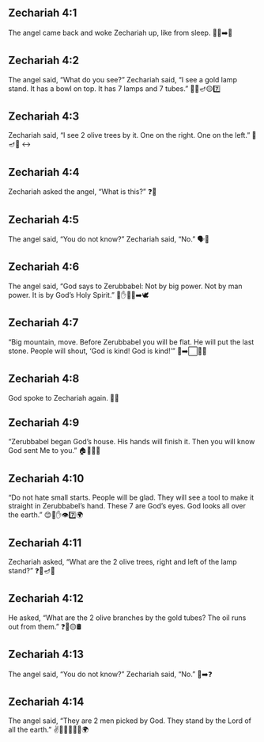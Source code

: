 ## Zechariah 4:1
The angel came back and woke Zechariah up, like from sleep. 👼😴➡️👀
## Zechariah 4:2
The angel said, “What do you see?” Zechariah said, “I see a gold lamp stand. It has a bowl on top. It has 7 lamps and 7 tubes.” 👀✨🪔🟡7️⃣
## Zechariah 4:3
Zechariah said, “I see 2 olive trees by it. One on the right. One on the left.” 🌳🪔🌳 ↔️
## Zechariah 4:4
Zechariah asked the angel, “What is this?” ❓👼
## Zechariah 4:5
The angel said, “You do not know?” Zechariah said, “No.” 🗣️👼
## Zechariah 4:6
The angel said, “God says to Zerubbabel: Not by big power. Not by man power. It is by God’s Holy Spirit.” 💬✋💪❌➡️🕊️
## Zechariah 4:7
“Big mountain, move. Before Zerubbabel you will be flat. He will put the last stone. People will shout, ‘God is kind! God is kind!’” 🗻➡️⬜🧱🎉
## Zechariah 4:8
God spoke to Zechariah again. 💬🙏
## Zechariah 4:9
“Zerubbabel began God’s house. His hands will finish it. Then you will know God sent Me to you.” 🏠🧱👐✅
## Zechariah 4:10
“Do not hate small starts. People will be glad. They will see a tool to make it straight in Zerubbabel’s hand. These 7 are God’s eyes. God looks all over the earth.” 😊📏✋👁️7️⃣🌍
## Zechariah 4:11
Zechariah asked, “What are the 2 olive trees, right and left of the lamp stand?” ❓🌳🪔🌳
## Zechariah 4:12
He asked, “What are the 2 olive branches by the gold tubes? The oil runs out from them.” ❓🌿🟡🛢️
## Zechariah 4:13
The angel said, “You do not know?” Zechariah said, “No.” 👼➡️❓
## Zechariah 4:14
The angel said, “They are 2 men picked by God. They stand by the Lord of all the earth.” ✌️🙋‍♂️🙋‍♂️🙏🌍
